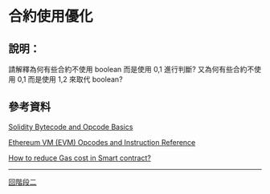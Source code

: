 # 合約使用優化

## 說明：
請解釋為何有些合約不使用 boolean 而是使用 0,1 進行判斷? 又為何有些合約不使用 0,1 而是使用 1,2 來取代 boolean?



## 參考資料
[Solidity Bytecode and Opcode Basics](https://medium.com/@blockchain101/solidity-bytecode-and-opcode-basics-672e9b1a88c2)

[Ethereum VM (EVM) Opcodes and Instruction Reference](https://github.com/crytic/evm-opcodes)

[How to reduce Gas cost in Smart contract?](https://vishwasbanand.medium.com/how-to-reduce-gas-cost-in-smart-contract-9563a573be00)


---
[回階段二](./README.md)